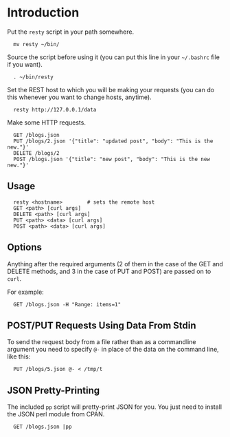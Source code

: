 Introduction
============

Put the `resty` script in your path somewhere.

      mv resty ~/bin/

Source the script before using it (you can put this line in your
`~/.bashrc` file if you want).

      . ~/bin/resty

Set the REST host to which you will be making your requests (you
can do this whenever you want to change hosts, anytime).

      resty http://127.0.0.1/data

Make some HTTP requests.

      GET /blogs.json
      PUT /blogs/2.json '{"title": "updated post", "body": "This is the new."}'
      DELETE /blogs/2
      POST /blogs.json '{"title": "new post", "body": "This is the new new."}'

Usage
-----

      resty <hostname>        # sets the remote host
      GET <path> [curl args]     
      DELETE <path> [curl args]   
      PUT <path> <data> [curl args]
      POST <path> <data> [curl args]

Options
-------

Anything after the required arguments (2 of them in the case of the GET and
DELETE methods, and 3 in the case of PUT and POST) are passed on to `curl`.

For example:

      GET /blogs.json -H "Range: items=1"

POST/PUT Requests Using Data From Stdin
---------------------------------------

To send the request body from a file rather than as a commandline argument
you need to specify `@-` in place of the data on the command line, like this:

      PUT /blogs/5.json @- < /tmp/t

JSON Pretty-Printing
--------------------

The included `pp` script will pretty-print JSON for you. You just need to
install the JSON perl module from CPAN.

      GET /blogs.json |pp
